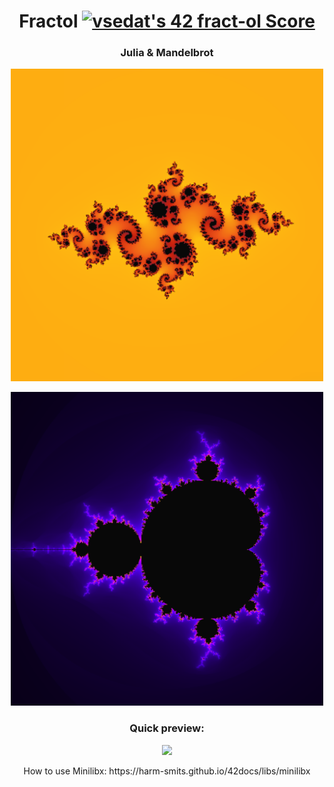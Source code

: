 <h1 align="center">Fractol
  <a href="https://github.com/JaeSeoKim/badge42"><img src="https://badge42.vercel.app/api/v2/cl1kzq6n0001609iagycostl5/project/2501070" alt="vsedat's 42 fract-ol Score" /></a>

</h1>
<h3 align="center">Julia & Mandelbrot</h3>
<p align="center"><img src="https://github.com/Qwazertyx/Fractol/blob/master/Screen%20Shot%202022-02-01%20at%205.12.54%20PM.png?raw=true" width="500px"></p>
<p align="center"><img src="https://github.com/Qwazertyx/Fractol/blob/master/Screen%20Shot%202022-02-02%20at%2012.58.53%20PM.png?raw=true" width="500px"></p>
<h3 align="center">Quick preview:</h3>
<p align="center"><img src="https://github.com/Qwazertyx/Fractol/blob/master/Screen%20Recording%202022-02-02%20at%201.02.27%20PM.gif?raw=true" width="500px"></p>

<p align="center"> How to use Minilibx: https://harm-smits.github.io/42docs/libs/minilibx </p>
